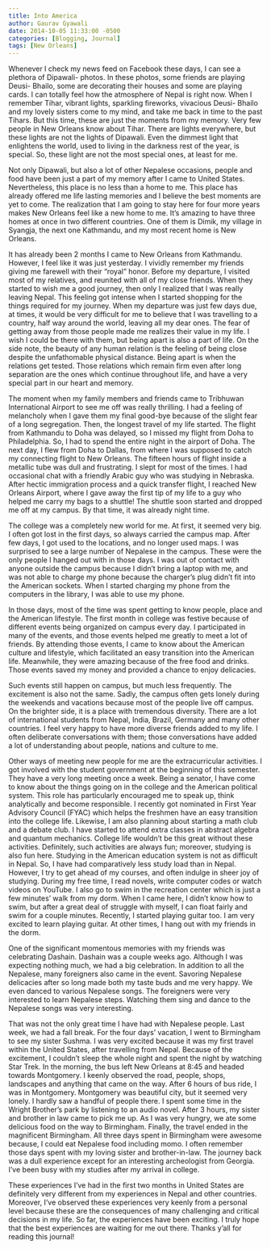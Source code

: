 ```yaml
---
title: Into America
author: Gaurav Gyawali
date: 2014-10-05 11:33:00 -0500
categories: [Blogging, Journal]
tags: [New Orleans]
---
```




Whenever I check my news feed on Facebook these days, I can see a plethora of Dipawali- photos. In these photos, some friends are playing Deusi- Bhailo, some are decorating their houses and some are playing cards. I can totally feel how the atmosphere of Nepal is right now. When I remember Tihar, vibrant lights, sparkling fireworks, vivacious Deusi- Bhailo and my lovely sisters come to my mind, and take me back in time to the past Tihars. But this time, these are just the moments from my memory. Very few people in New Orleans know about Tihar. There are lights everywhere, but these lights are not the lights of Dipawali. Even the dimmest light that enlightens the world, used to living in the darkness rest of the year, is special. So, these light are not the most special ones, at least for me.

Not only Dipawali, but also a lot of other Nepalese occasions, people and food have been just a part of my memory after I came to United States. Nevertheless, this place is no less than a home to me. This place has already offered me life lasting memories and I believe the best moments are yet to come. The realization that I am going to stay here for four more years makes New Orleans feel like a new home to me. It’s amazing to have three homes at once in two different countries. One of them is Dimik, my village in Syangja, the next one Kathmandu, and my most recent home is New Orleans.

It has already been 2 months I came to New Orleans from Kathmandu. However, I feel like it was just yesterday. I vividly remember my friends giving me farewell with their “royal” honor. Before my departure, I visited most of my relatives, and reunited with all of my close friends. When they started to wish me a good journey, then only I realized that I was really leaving Nepal. This feeling got intense when I started shopping for the things required for my journey. When my departure was just few days due, at times, it would be very difficult for me to believe that I was travelling to a country, half way around the world, leaving all my dear ones. The fear of getting away from those people made me realizes their value in my life. I wish I could be there with them, but being apart is also a part of life. On the side note, the beauty of any human relation is the feeling of being close despite the unfathomable physical distance. Being apart is when the relations get tested. Those relations which remain firm even after long separation are the ones which continue throughout life, and have a very special part in our heart and memory.

The moment when my family members and friends came to Tribhuwan International Airport to see me off was really thrilling. I had a feeling of melancholy when I gave them my final good-bye because of the slight fear of a long segregation. Then, the longest travel of my life started.  The flight from Kathmandu to Doha was delayed, so I missed my flight from Doha to Philadelphia. So, I had to spend the entire night in the airport of Doha. The next day, I flew from Doha to Dallas, from where I was supposed to catch my connecting flight to New Orleans. The fifteen hours of flight inside a metallic tube was dull and frustrating. I slept for most of the times. I had occasional chat with a friendly Arabic guy who was studying in Nebraska.  After hectic immigration process and a quick transfer flight, I reached New Orleans Airport, where I gave away the first tip of my life to a guy who helped me carry my bags to a shuttle! The shuttle soon started and dropped me off at my campus. By that time, it was already night time.

The college was a completely new world for me. At first, it seemed very big. I often got lost in the first days, so always carried the campus map. After few days, I got used to the locations, and no longer used maps. I was surprised to see a large number of Nepalese in the campus. These were the only people I hanged out with in those days. I was out of contact with anyone outside the campus because I didn’t bring a laptop with me, and was not able to charge my phone because the charger’s plug didn’t fit into the American sockets. When I started charging my phone from the computers in the library, I was able to use my phone.

In those days, most of the time was spent getting to know people, place and the American lifestyle. The first month in college was festive because of different events being organized on campus every day. I participated in many of the events, and those events helped me greatly to meet a lot of friends. By attending those events, I came to know about the American culture and lifestyle, which facilitated an easy transition into the American life. Meanwhile, they were amazing because of the free food and drinks. Those events saved my money and provided a chance to enjoy delicacies.

Such events still happen on campus, but much less frequently. The excitement is also not the same. Sadly, the campus often gets lonely during the weekends and vacations because most of the people live off campus. On the brighter side, it is a place with tremendous diversity. There are a lot of international students from Nepal, India, Brazil, Germany and many other countries. I feel very happy to have more diverse friends added to my life. I often deliberate conversations with them; those conversations have added a lot of understanding about people, nations and culture to me.

Other ways of meeting new people for me are the extracurricular activities. I got involved with the student government at the beginning of this semester. They have a very long meeting once a week. Being a senator, I have come to know about the things going on in the college and the American political system. This role has particularly encouraged me to speak up, think analytically and become responsible. I recently got nominated in First Year Advisory Council (FYAC) which helps the freshmen have an easy transition into the college life. Likewise, I am also planning about starting a math club and a debate club. I have started to attend extra classes in abstract algebra and quantum mechanics. College life wouldn’t be this great without these activities.
Definitely, such activities are always fun; moreover, studying is also fun here. Studying in the American education system is not as difficult in Nepal. So, I have had comparatively less study load than in Nepal. However, I try to get ahead of my courses, and often indulge in sheer joy of studying. During my free time, I read novels, write computer codes or watch videos on YouTube. I also go to swim in the recreation center which is just a few minutes’ walk from my dorm. When I came here, I didn’t know how to swim, but after a great deal of struggle with myself, I can float fairly and swim for a couple minutes. Recently, I started playing guitar too. I am very excited to learn playing guitar. At other times, I hang out with my friends in the dorm.

One of the significant momentous memories with my friends was celebrating Dashain. Dashain was a couple weeks ago. Although I was expecting nothing much, we had a big celebration. In addition to all the Nepalese, many foreigners also came in the event. Savoring Nepalese delicacies after so long made both my taste buds and me very happy. We even danced to various Nepalese songs. The foreigners were very interested to learn Nepalese steps. Watching them sing and dance to the Nepalese songs was very interesting.

That was not the only great time I have had with Nepalese people. Last week, we had a fall break. For the four days’ vacation, I went to Birmingham to see my sister Sushma. I was very excited because it was my first travel within the United States, after travelling from Nepal. Because of the excitement, I couldn’t sleep the whole night and spent the night by watching Star Trek. In the morning, the bus left New Orleans at 8:45 and headed towards Montgomery. I keenly observed the road, people, shops, landscapes and anything that came on the way. After 6 hours of bus ride, I was in Montgomery. Montgomery was beautiful city, but it seemed very lonely. I hardly saw a handful of people there. I spent some time in the Wright Brother’s park by listening to an audio novel. After 3 hours, my sister and brother in law came to pick me up. As I was very hungry, we ate some delicious food on the way to Birmingham. Finally, the travel ended in the magnificent Birmingham. All three days spent in Birmingham were awesome because, I could eat Nepalese food including momo. I often remember those days spent with my loving sister and brother-in-law. The journey back was a dull experience except for an interesting archeologist from Georgia. I’ve been busy with my studies after my arrival in college.

These experiences I’ve had in the first two months in United States are definitely very different from my experiences in Nepal and other countries. Moreover, I’ve observed these experiences very keenly from a personal level because these are the consequences of many challenging and critical decisions in my life. So far, the experiences have been exciting. I truly hope that the best experiences are waiting for me out there. Thanks y’all for reading this journal! 
